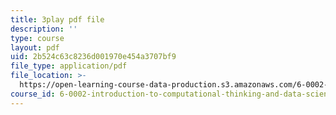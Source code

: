 ```yaml
---
title: 3play pdf file
description: ''
type: course
layout: pdf
uid: 2b524c63c8236d001970e454a3707bf9
file_type: application/pdf
file_location: >-
  https://open-learning-course-data-production.s3.amazonaws.com/6-0002-introduction-to-computational-thinking-and-data-science-fall-2016/2b524c63c8236d001970e454a3707bf9_soZv_KKax3E.pdf
course_id: 6-0002-introduction-to-computational-thinking-and-data-science-fall-2016
---
```

